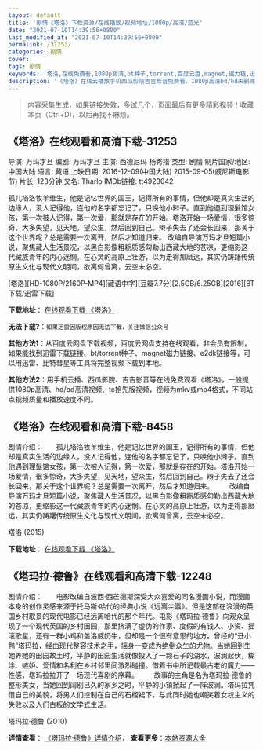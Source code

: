 ```yaml
---
layout: default
title: '剧情《塔洛》下载资源/在线播放/视频地址/1080p/高清/蓝光'
date: "2021-07-10T14:39:56+0800"
last_modified_at: "2021-07-10T14:39:56+0800"
permalink: /31253/
categories: 剧情
cover:
tags: 剧情
keywords: '塔洛,在线免费看,1080p高清,bt种子,torrent,百度云盘,magnet,磁力链,迅雷下载资源'
description: '《塔洛》在线云播放手机西瓜影院吉吉影音免费看，1080p高清bd/hd未删减完整版和tc抢先枪版，mkv/mp4格式，附带bt/torrent种子、magnet/磁力链、百度云盘、网盘资源迅雷下载链接'
---
```


>内容采集生成，如果链接失效，多试几个，页面最后有更多精彩视频！收藏本页（Ctrl+D)，以后再找不麻烦。


## 《塔洛》在线观看和高清下载-31253

导演: 万玛才旦 编剧: 万玛才旦 主演: 西德尼玛 杨秀措 类型: 剧情 制片国家/地区: 中国大陆 语言: 藏语 上映日期: 2016-12-09(中国大陆) 2015-09-05(威尼斯电影节) 片长: 123分钟 又名: Tharlo IMDb链接: tt4923042

孤儿塔洛牧羊维生，他是记忆世界的国王，记得所有的事情，但他却是真实生活的边缘人，没人记得他，连他的名字都忘记了，只唤他小辫子。直到他遇到理髮馆女孩，第一次被人记得，第一次爱，那就是存在的开始。塔洛开始一场爱情，很多惊奇，大多失望，见天地，望众生，然后回到自己。辫子失去了还会长回来，那关于这个世界呢？总是需要一次离开，然后才知道归来。 改编自导演万玛才旦短篇小说，聚焦藏人生活景况，以黑白影像粗粝质感勾勒出西藏大地的苍凉，更缩影这一代藏族青年的内心迷惘。在心灵的高原上壮游，以为走得那麽远，其实仍踌躇传统原生文化与现代文明间，欲离何曾离，云空未必空。


[塔洛][HD-1080P/2160P-MP4][藏语中字][豆瓣7.7分][2.5GB/6.25GB][2016][BT下载/迅雷下载]

**下载地址**： [在线观看下载 《塔洛》](https://www.btdx8.com/torrent/tharlo_2016.html) 


**无法下载?**：`如果迅雷因版权原因无法下载，关注微信公众号 `

**其他方法1**：从百度云网盘下载视频，百度云网盘支持在线观看，非会员有限制，如果能找到迅雷下载链接、bt/torrent种子、magnet磁力链接、e2dk链接等，可以用迅雷、比特彗星等工具将完整视频下载到本地。

**其他方法2**：用手机云播、西瓜影院、吉吉影音等在线免费观看《塔洛》，一般提供1080p高清、hd/bd高清视频、tc抢先版视频，视频为mkv或mp4格式，不同站点视频质量和播放速度不同。


## 《塔洛》在线观看和高清下载-8458

剧情介绍：　　孤儿塔洛牧羊维生，他是记忆世界的国王，记得所有的事情，但他却是真实生活的边缘人，没人记得他，连他的名字都忘记了，只唤他小辫子。直到他遇到理髮馆女孩，第一次被人记得，第一次爱，那就是存在的开始。塔洛开始一场爱情，很多惊奇，大多失望，见天地，望众生，然后回到自己。辫子失去了还会长回来，那关于这个世界呢？总是需要一次离开，然后才知道归来。 　　改编自导演万玛才旦短篇小说，聚焦藏人生活景况，以黑白影像粗粝质感勾勒出西藏大地的苍凉，更缩影这一代藏族青年的内心迷惘。在心灵的高原上壮游，以为走得那麽远，其实仍踌躇传统原生文化与现代文明间，欲离何曾离，云空未必空。


塔洛 (2015)

**下载地址**： [在线观看下载 《塔洛》](https://www.btbtdy.me/btdy/dy10955.html) 


## 《塔玛拉·德鲁》在线观看和高清下载-12248

剧情介绍：　　电影改编自波西·西芒德斯深受大众喜爱的同名漫画小说，而漫画本身的创作灵感来源于托马斯·哈代的经典小说《远离尘嚣》。但是这部在浪漫的英国乡村取景的现代电影已经远离哈代的那个年代。电影《塔玛拉·德鲁》向观众呈现了一个现代英国的乡村田园，那里挤满了虚伪的作家、度假的有钱人、小资、摇滚歌星，还有一群小鸡和盖洛威奶牛，但却是一个很有意思的地方。曾经的“丑小鸭”塔玛拉，经由现代整容技术之手，摇身一变成为绝倒众生的尤物。当她回到生她养她的田园故土时，平静的田园生活就像投入了一颗石子的湖水，波澜起伏，糊涂、嫉妒、爱情和名利在乡村邻里间激烈碰撞。借着书中所记载最古老的魔力——性感，塔玛拉拉开了一场现代喜剧的序幕。 　　故事的主角是名为塔玛拉·德鲁的整形美女，当她回到阔别已久的家乡之时，平静的小镇掀起了一阵波澜。塔玛拉凭借自己的美貌，将男人们控制在自己的石榴裙下，与此同时她也嘲笑着女权主义的失败以及人们古板的文学式生活。


塔玛拉·德鲁 (2010)

**详情查看**： [《塔玛拉·德鲁》详情介绍](/movie/12248/)， **查看更多**：[本站资源大全](/movie/t/all/)

